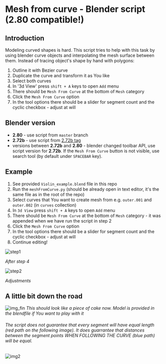 Mesh from curve - Blender script (2.80 compatible!)
================================

## Introduction

Modeling curved shapes is hard. This script tries to help with this task by using blender curve objects and interpolating the mesh surface between them. Instead of tracing object's shape by hand with polygons:

1. Outline it with Bezier curve
1. Duplicate the curve and transform it as You like
1. Select both curves
1. In '3d View' press `shift + A` keys to open `Add` menu
1. There should be `Mesh From Curve` at the bottom of `Mesh` category
1. Click the `Mesh From Curve` option
1. In the tool options there should be a slider for segment count and the cyclic checkbox - adjust at will


## Blender version

* **2.80** - use script from `master` branch
* **2.72b** - use script from [2.72b tag](https://github.com/Scthe/MeshFromCurve_blender/tree/2.72b)
* versions between **2.72b** and **2.80** - blender changed toolbar API, use script version for **2.72b**. If the `Mesh From Curve` button is not visible, use search tool (by default under `SPACEBAR` key).


## Example

1. See provided `Violin_example.blend` file in this repo
1. Run the `meshFromCurve.py` (should be already open in text editor, it's the same file as in the root of the repo)
1. Select curves that You want to create mesh from e.g. `outer.001` and `outer.002` (in `curves` collection)
1. In `3d View` press `shift + A` keys to open `Add` menu
1. There should be `Mesh From Curve` at the bottom of `Mesh` category - it was appended when we have run the script in step 2
1. Click the `Mesh From Curve` option
1. In the tool options there should be a slider for segment count and the cyclic checkbox - adjust at will
1. Continue editing!

![step1]

*After step 4*

![step2]

*Adjustments*

## A little bit down the road

![img_fin]
*This should look like a piece of cake now. Model is provided in the blendfile if You want to play with it*

###### The script does not guarantee that every segment will have equal length (red path on the following image). It does guarrantee that distances between the segment points WHEN FOLLOWING THE CURVE (blue path) will be equal.

![img2]

[step1]: https://raw.github.com/Scthe/MeshFromCurve_blender/master/images/step1.jpg
[step2]: https://raw.github.com/Scthe/MeshFromCurve_blender/master/images/step2.jpg
[img_fin]: https://raw.github.com/Scthe/MeshFromCurve_blender/master/images/img_fin.png
[img2]: https://raw.github.com/Scthe/MeshFromCurve_blender/master/images/img2.jpg
